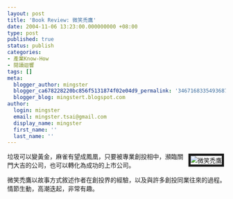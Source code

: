 ```yaml
---
layout: post
title: 'Book Review: 微笑禿鷹'
date: 2004-11-06 13:23:00.000000000 +08:00
type: post
published: true
status: publish
categories:
- 產業Know-How
- 閱讀迴響
tags: []
meta:
  blogger_author: mingster
  blogger_ca678228220bc856f5131874f02e04d9_permalink: '3467168335493687718'
  blogger_blog: mingstert.blogspot.com
author:
  login: mingster
  email: mingster.tsai@gmail.com
  display_name: mingster
  first_name: ''
  last_name: ''
---
```

<p><a title="微笑禿鷹" href="http://www.books.com.tw/exep/prod/booksfile.php?item=0010205689" target="_blank"><img alt="微笑禿鷹" hspace="4" src="/img/0010205689.jpg" align="right" vspace="4" border="5" /></a>垃圾可以變黃金，麻雀有望成鳳凰，只要被專業創投相中，瀕臨關門大吉的公司，也可以轉化為成功的上市公司。</p>
<p>微笑禿鷹以故事方式敘述作者在創投界的經驗，以及與許多創投同業往來的過程。情節生動，高潮迭起，非常有趣。</p>
